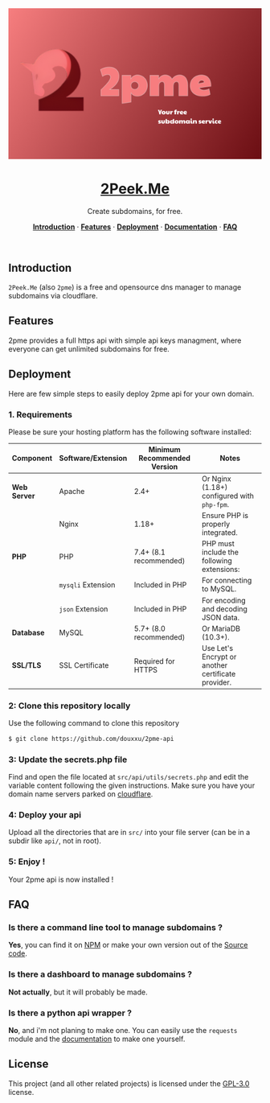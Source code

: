 <a href="https://2peek.me" style="display: block; text-align: center;">
  <img alt="2Peek.Me - Create subdomains, for free." src="readme_assets/2pmebanner.png" />
  <h1 align="center">2Peek.Me</h1>
</a>


<p align="center">
  Create subdomains, for free.
</p>

<p align="center">
  <a href="#introduction"><strong>Introduction</strong></a> ·
  <a href="#features"><strong>Features</strong></a> ·
  <a href="#deployment"><strong>Deployment</strong></a> ·
  <a href="https://2peek.me"><strong>Documentation</strong></a> ·
  <a href="#faq"><strong>FAQ</strong></a>
</p>
<br/>

## Introduction

`2Peek.Me` (also `2pme`) is a free and opensource dns manager to manage subdomains via cloudflare.

## Features

2pme provides a full https api with simple api keys managment, where everyone can get unlimited subdomains for free.

## Deployment

Here are few simple steps to easily deploy 2pme api for your own domain.

### 1. Requirements
Please be sure your hosting platform has the following software installed:

| **Component**              | **Software/Extension**              | **Minimum Recommended Version** | **Notes**                                                                                 |
|----------------------------|-------------------------------------|----------------------------------|-------------------------------------------------------------------------------------------|
| **Web Server**             | Apache                              | 2.4+                             | Or Nginx (1.18+) configured with `php-fpm`.                                              |
|                            | Nginx                               | 1.18+                            | Ensure PHP is properly integrated.                                                        |
| **PHP**                    | PHP                                 | 7.4+ (8.1 recommended)           | PHP must include the following extensions:                                                |
|                            | `mysqli` Extension                  | Included in PHP                  | For connecting to MySQL.                                                                  |
|                            | `json` Extension                    | Included in PHP                  | For encoding and decoding JSON data.                                                     |
| **Database**               | MySQL                               | 5.7+ (8.0 recommended)           | Or MariaDB (10.3+).                                                                          |
| **SSL/TLS**                | SSL Certificate                     | Required for HTTPS               | Use Let's Encrypt or another certificate provider.                                        |


### 2: Clone this repository locally
Use the following command to clone this repository
```sh
$ git clone https://github.com/douxxu/2pme-api
```

### 3: Update the secrets.php file
Find and open the file located at `src/api/utils/secrets.php` and edit the variable content following the given instructions. Make sure you have your domain name servers parked on [cloudflare](https://dash.cloudflare.com).

### 4: Deploy your api
Upload all the directories that are in `src/` into your file server (can be in a subdir like `api/`, not in root).

### 5: Enjoy !
Your 2pme api is now installed !

## FAQ

### Is there a command line tool to manage subdomains ?
**Yes**, you can find it on [NPM](https://npmjs.com/package/2pme) or make your own version out of the [Source code](https://git.douxx.tech/2pme-cli).

### Is there a dashboard to manage subdomains ?
**Not actually**, but it will probably be made.

### Is there a python api wrapper ?
**No**, and i'm not planing to make one. You can easily use the `requests` module and the [documentation](https://2peek.me) to make one yourself.

## License
This project (and all other related projects) is licensed under the [GPL-3.0](LICENSE) license.